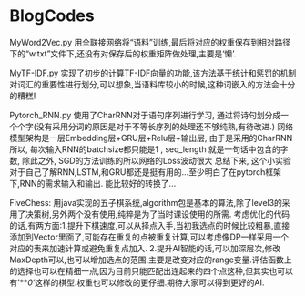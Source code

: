 # BlogCodes

MyWord2Vec.py 用全联接网络将“语料”训练,最后将对应的权重保存到相对路径下的“w.txt”文件下,还没有对保存后的权重矩阵做处理,主要是‘懒’.

MyTF-IDF.py 实现了初步的计算TF-IDF向量的功能,该方法基于统计和惩罚的机制对词汇的重要性进行划分,可以想象,当语料库较小的时候,这种词嵌入的方法会十分的糟糕!

Pytorch_RNN.py
使用了CharRNN对于语句序列进行学习, 通过将诗句划分成一个个字(没有采用分词的原因是对于不等长序列的处理还不够纯熟,有待改进.)
网络模型架构是一层Embedding层+GRU层+Relu层+输出层, 由于是采用的CharRNN所以, 每次输入RNN的batchsize都只能是1 , seq_length 就是一句话中包含的字数, 
除此之外, SGD的方法训练的所以网络的Loss波动很大
总结下来, 这个小实验对于自己了解RNN,LSTM,和GRU都还是挺有用的...至少明白了在pytorch框架下,RNN的需求输入和输出. 能比较好的转换了...

FiveChess:
用java实现的五子棋系统,algorithm包是基本的算法,除了level3的采用了决策树,另外两个没有使用,纯粹是为了当时课设使用的所需.
考虑优化的代码的话,有两方面:1.提升下棋速度,可以从择点入手,当初我选点的时候比较粗暴,直接添加到Vector里面了,可能存在重复的点被重复计算,可以考虑像DP一样采用一个对应的表来加速计算或避免重复点加入.
2.提升AI智能的话,可以加深层次,修改MaxDepth可以,也可以增加选点的范围,主要是改变对应的range变量.评估函数上的选择也可以在精细一点,因为目前只能匹配出连起来的四个点这种,但其实也可以有’***0*‘这样的棋型.权重也可以修改的更仔细.期待大家可以得到更好的AI.